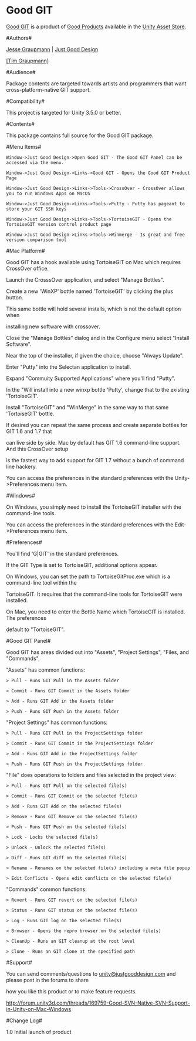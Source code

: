 Good GIT
===

[Good GIT](http://www.justgooddesign.com/products/unity3d/good-git/) is a product of [Good Products](README.md) available in the [Unity Asset Store](https://www.assetstore.unity3d.com/#/content/7242).


#Authors#

[Jesse Graupmann](https://plus.google.com/113634720692058569075) | [Just Good Design](http://www.justgooddesign.com/)

<a target=_blank href="https://github.com/tgraupmann/TAGENIGMA-Docs">[Tim Graupmann]</a>


#Audience#

Package contents are targeted towards artists and programmers that want cross-platform-native GIT support.


#Compatibility#

This project is targeted for Unity 3.5.0 or better.


#Contents#

This package contains full source for the Good GIT package.


#Menu Items#

```
Window->Just Good Design->Open Good GIT - The Good GIT Panel can be accessed via the menu.

Window->Just Good Design->Links->Good GIT - Opens the Good GIT Product Page

Window->Just Good Design->Links->Tools->CrossOver - CrossOver allows you to run Windows Apps on MacOS

Window->Just Good Design->Links->Tools->Putty - Putty has pageant to store your GIT SSH keys

Window->Just Good Design->Links->Tools->TortoiseGIT - Opens the TortoiseGIT version control product page

Window->Just Good Design->Links->Tools->Winmerge - Is great and free version comparison tool
```


#Mac Platform#

Good GIT has a hook available using TortoiseGIT on Mac which requires CrossOver office.

Launch the CrosssOver application, and select "Manage Bottles".

Create a new 'WinXP' bottle named 'TortoiseGIT' by clicking the plus button.

This same bottle will hold several installs, which is not the default option when

installing new software with crossover.

Close the "Manage Bottles" dialog and in the Configure menu select "Install Software".

Near the top of the installer, if given the choice, choose "Always Update".

Enter "Putty" into the Selectan application to install.

Expand "Commuity Supported Applications" where you'll find "Putty".

In the "Will install into a new winxp bottle 'Putty', change that to the existing 'TortoiseGIT'.

Install "TortoiseGIT" and "WinMerge" in the same way to that same 'TortoiseGIT' bottle.

If desired you can repeat the same process and create separate bottles for GIT 1.6 and 1.7 that

can live side by side. Mac by default has GIT 1.6 command-line support. And this CrossOver setup

is the fastest way to add support for GIT 1.7 without a bunch of command line hackery.

You can access the preferences in the standard preferences with the Unity->Preferences menu item.


#Windows#

On Windows, you simply need to install the TortoiseGIT installer with the command-line tools.

You can access the preferences in the standard preferences with the Edit->Preferences menu item.


#Preferences#

You'll find 'G|GIT' in the standard preferences.

If the GIT Type is set to TortoiseGIT, additional options appear.

On Windows, you can set the path to TortoiseGitProc.exe which is a command-line tool within the

TortoiseGIT. It requires that the command-line tools for TortoiseGIT were installed.

On Mac, you need to enter the Bottle Name which TortoiseGIT is installed. The preferences

default to "TortoiseGIT".


#Good GIT Panel#

Good GIT has areas divided out into "Assets", "Project Settings", "Files, and "Commands".

"Assets" has common functions:

```
> Pull - Runs GIT Pull in the Assets folder

> Commit - Runs GIT Commit in the Assets folder

> Add - Runs GIT Add in the Assets folder

> Push - Runs GIT Push in the Assets folder
```

"Project Settings" has common functions:

```
> Pull - Runs GIT Pull in the ProjectSettings folder

> Commit - Runs GIT Commit in the ProjectSettings folder

> Add - Runs GIT Add in the ProjectSettings folder

> Push - Runs GIT Push in the ProjectSettings folder
```

"File" does operations to folders and files selected in the project view:

```
> Pull - Runs GIT Pull on the selected file(s)

> Commit - Runs GIT Commit on the selected file(s)

> Add - Runs GIT Add on the selected file(s)

> Remove - Runs GIT Remove on the selected file(s)

> Push - Runs GIT Push on the selected file(s)

> Lock - Locks the selected file(s)

> Unlock - Unlock the selected file(s)

> Diff - Runs GIT diff on the selected file(s)

> Rename - Renames on the selected file(s) including a meta file popup

> Edit Conflicts - Opens edit conflicts on the selected file(s)
```

"Commands" common functions:

```
> Revert - Runs GIT revert on the selected file(s)

> Status - Runs GIT status on the selected file(s)

> Log - Runs GIT log on the selected file(s)

> Browser - Opens the repro browser on the selected file(s)

> CleanUp - Runs an GIT cleanup at the root level

> Clone - Runs an GIT clone at the specified path
```


#Support#

You can send comments/questions to unity@justgooddesign.com and please post in the forums to share

how you like this product or to make feature requests.

http://forum.unity3d.com/threads/169759-Good-SVN-Native-SVN-Support-in-Unity-on-Mac-Windows


#Change Log#

1.0 Initial launch of product
